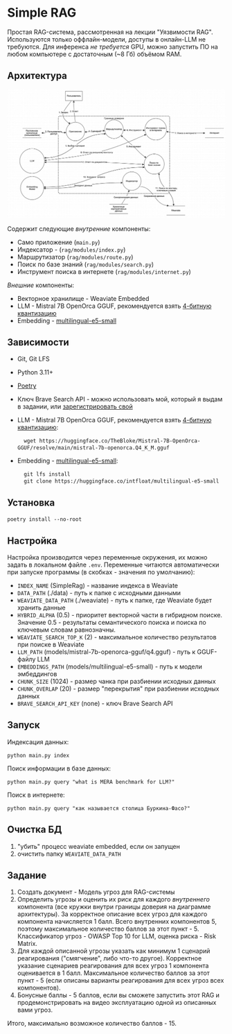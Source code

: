 # Simple RAG

Простая RAG-система, рассмотренная на лекции "Уязвимости RAG".
Используются только оффлайн-модели, доступы в онлайн-LLM не требуются.
Для инференса *не требуется* GPU, можно запустить ПО на любом компьютере с достаточным (~8 Гб) объёмом RAM. 

## Архитектура

![Application Layout](./docs/app.png)

Содержит следующие *внутренние* компоненты:

- Само приложение (`main.py`)
- Индексатор - (`rag/modules/index.py`)
- Маршрутизатор (`rag/modules/route.py`)
- Поиск по базе знаний (`rag/modules/search.py`)
- Инструмент поиска в интернете (`rag/modules/internet.py`)

*Внешние* компоненты:

- Векторное хранилище - Weaviate Embedded
- LLM - Mistral 7B OpenOrca GGUF, рекомендуется взять [4-битную квантизацию](https://huggingface.co/TheBloke/Mistral-7B-OpenOrca-GGUF/resolve/main/mistral-7b-openorca.Q4_K_M.gguf)
- Embedding - [multilingual-e5-small](https://huggingface.co/intfloat/multilingual-e5-small)

## Зависимости

- Git, Git LFS
- Python 3.11+
- [Poetry](https://python-poetry.org/)
- Ключ Brave Search API - можно использовать мой, который я выдам в задании, или [зарегистрировать свой](https://api.search.brave.com/register)
- LLM - Mistral 7B OpenOrca GGUF, рекомендуется взять [4-битную квантизацию](https://huggingface.co/TheBloke/Mistral-7B-OpenOrca-GGUF/resolve/main/mistral-7b-openorca.Q4_K_M.gguf):

        wget https://huggingface.co/TheBloke/Mistral-7B-OpenOrca-GGUF/resolve/main/mistral-7b-openorca.Q4_K_M.gguf

- Embedding - [multilingual-e5-small](https://huggingface.co/intfloat/multilingual-e5-small):

        git lfs install
        git clone https://huggingface.co/intfloat/multilingual-e5-small

## Установка

    poetry install --no-root

## Настройка

Настройка производится через переменные окружения, их можно задать в локальном файле `.env`. 
Переменные читаются автоматически при запуске программы (в скобках - значения по умолчанию):

- `INDEX_NAME` (SimpleRag) - название индекса в Weaviate
- `DATA_PATH` (./data) - путь к папке с исходными данными
- `WEAVIATE_DATA_PATH` (./weaviate) - путь к папке, где Weaviate будет хранить данные
- `HYBRID_ALPHA` (0.5) - приоритет векторной части в гибридном поиске. Значение 0.5 - результаты семантического поиска и поиска по ключевым словам равнозначны.
- `WEAVIATE_SEARCH_TOP_K` (2) - максимальное количество результатов при поиске в Weaviate
- `LLM_PATH` (models/mistral-7b-openorca-gguf/q4.gguf) - путь к GGUF-файлу LLM
- `EMBEDDINGS_PATH` (models/multilingual-e5-small) - путь к модели эмбеддингов
- `CHUNK_SIZE` (1024) - размер чанка при разбиении исходных данных
- `CHUNK_OVERLAP` (20) - размер "перекрытия" при разбиении исходных данных
- `BRAVE_SEARCH_API_KEY` (none) - ключ Brave Search API

## Запуск

Индексация данных:

    python main.py index

Поиск информации в базе данных:

    python main.py query "what is MERA benchmark for LLM?"

Поиск в интернете:

    python main.py query "как называется столица Буркина-Фасо?"

## Очистка БД

1. "убить" процесс weaviate embedded, если он запущен
2. очистить папку `WEAVIATE_DATA_PATH`

## Задание

1. Создать документ - Модель угроз для RAG-системы
2. Определить угрозы и оценить их риск для каждого *внутреннего* компонента (все кружки внутри границы доверия на диаграмме архитектуры). За корректное описание всех угроз для каждого компонента начисляется 1 балл. Всего внутренних компонентов 5, поэтому максимальное количество баллов за этот пункт - 5. Классификатор угроз - OWASP Top 10 for LLM, оценка риска - Risk Matrix.
3. Для каждой описанной угрозы указать как минимум 1 сценарий реагирования ("смягчение", либо что-то другое). Корректное указание сценариев реагирования для всех угроз 1 компонента оценивается в 1 балл. Максимальное количество баллов за этот пункт - 5 (если описаны варианты реагирования для всех угроз всех компонентов).
4. Бонусные баллы - 5 баллов, если вы сможете запустить этот RAG и продемонстрировать на видео эксплуатацию одной из описанных вами угроз.

Итого, максимально возможное количество баллов - 15.
